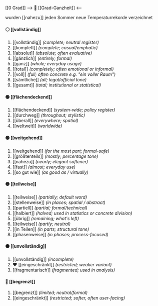 [[0 Grad]]
--> 🧩 [[Grad-Ganzheit]] <--

wurden [[nahezu]] jeden Sommer neue Temperaturrekorde verzeichnet
#### ⚪ [[vollständig]]
1) [[vollständig]] *(complete; neutral register)*
2) [[komplett]] *(complete; casual/emphatic)*
3) [[absolut]] *(absolute; often evaluative)*
4) [[gänzlich]] *(entirely; formal)*
5) [[ganz]] *(whole; everyday usage)*
6) [[total]] *(completely; often emotional or informal)*
7) [[voll]] *(full; often concrete e.g. "ein voller Raum")*
8) [[sämtliche]] *(all; legal/official tone)*
9) [[gesamt]] *(total; institutional or statistical)*  

#### 🟢 [[flächendeckend]] 
1) [[flächendeckend]] *(system-wide; policy register)*
2) [[durchweg]] *(throughout; stylistic)*
3) [[überall]] *(everywhere; spatial)*
4) [[weltweit]] *(worldwide)*
#### 🟢 [[weitgehend]] 
1) [[weitgehend]] *(for the most part; formal-safe)*
2) [[größtenteils]] *(mostly; percentage tone)*
3) [[nahezu]] *(nearly; elegant softener)*
4) [[fast]] *(almost; everyday use)*
5) [[so gut wie]] *(as good as / virtually)*

#### 🟡 [[teilweise]] 
1) [[teilweise]] *(partially; default word)*
2) [[stellenweise]] *(in places; spatial / abstract)*  
3) [[partiell]] *(partial; formal/technical)*
4) [[halbiert]] *(halved; used in statistics or concrete division)*
5) [[übrig]] *(remaining; what's left)*
6) [[teilweise]] *(partly; neutral)*
7) [[in Teilen]] *(in parts; structural tone)*
8) [[phasenweise]] *(in phases; process-focused)*
#### 🟠 [[unvollständig]] 
1) [[unvollständig]] *(incomplete)*
2) ❤️ [[eingeschränkt]] *(restricted; weaker variant)*
3) [[fragmentarisch]] *(fragmented; used in analysis)*  

#### 🔴 [[begrenzt]] 
1) [[begrenzt]] *(limited; neutral/formal)*
2) [[eingeschränkt]] *(restricted; softer, often user-facing)*